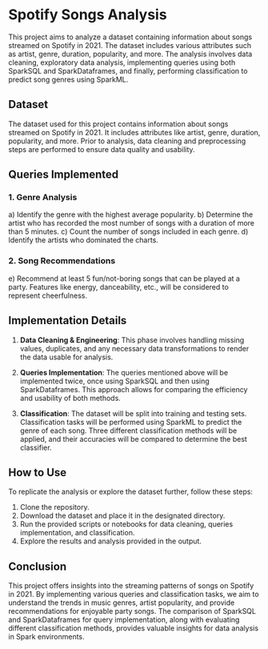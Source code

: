 # Spotify Songs Analysis

This project aims to analyze a dataset containing information about songs streamed on Spotify in 2021. The dataset includes various attributes such as artist, genre, duration, popularity, and more. The analysis involves data cleaning, exploratory data analysis, implementing queries using both SparkSQL and SparkDataframes, and finally, performing classification to predict song genres using SparkML.

## Dataset

The dataset used for this project contains information about songs streamed on Spotify in 2021. It includes attributes like artist, genre, duration, popularity, and more. Prior to analysis, data cleaning and preprocessing steps are performed to ensure data quality and usability.

## Queries Implemented

### 1. Genre Analysis
a) Identify the genre with the highest average popularity.
b) Determine the artist who has recorded the most number of songs with a duration of more than 5 minutes.
c) Count the number of songs included in each genre.
d) Identify the artists who dominated the charts.

### 2. Song Recommendations
e) Recommend at least 5 fun/not-boring songs that can be played at a party. Features like energy, danceability, etc., will be considered to represent cheerfulness.

## Implementation Details

1. **Data Cleaning & Engineering**: This phase involves handling missing values, duplicates, and any necessary data transformations to render the data usable for analysis.

2. **Queries Implementation**: The queries mentioned above will be implemented twice, once using SparkSQL and then using SparkDataframes. This approach allows for comparing the efficiency and usability of both methods.

3. **Classification**: The dataset will be split into training and testing sets. Classification tasks will be performed using SparkML to predict the genre of each song. Three different classification methods will be applied, and their accuracies will be compared to determine the best classifier.

## How to Use

To replicate the analysis or explore the dataset further, follow these steps:

1. Clone the repository.
2. Download the dataset and place it in the designated directory.
3. Run the provided scripts or notebooks for data cleaning, queries implementation, and classification.
4. Explore the results and analysis provided in the output.

## Conclusion

This project offers insights into the streaming patterns of songs on Spotify in 2021. By implementing various queries and classification tasks, we aim to understand the trends in music genres, artist popularity, and provide recommendations for enjoyable party songs. The comparison of SparkSQL and SparkDataframes for query implementation, along with evaluating different classification methods, provides valuable insights for data analysis in Spark environments.

